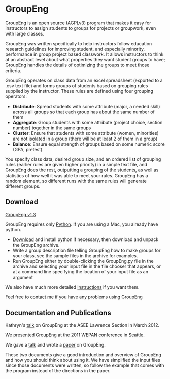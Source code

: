 GroupEng
========

GroupEng is an open source (AGPLv3) program that makes it easy for
instructors to assign students to groups for projects or groupwork, even
with large classes.

GroupEng was written specifically to help instructors follow education
research guidelines for improving student, and especially minority,
performance in group project based classwork. It allows instructors to
think at an abstract level about what properties they want student
groups to have; GroupEng handles the details of optimizing the groups to
meet those criteria.

GroupEng operates on class data from an excel spreadsheet (exported to a
.csv text file) and forms groups of students based on grouping rules
supplied by the instructor. These rules are defined using four grouping
operators:

-   **Distribute**: Spread students with some attribute (major, a needed
    skill) across all groups so that each group has about the same
    number of them
-   **Aggregate**: Group students with some attribute (project choice,
    section number) together in the same groups
-   **Cluster**: Ensure that students with some attribute (women,
    minorities) are not isolated in a group (there will be at least 2 of
    them in a group)
-   **Balance**: Ensure equal strength of groups based on some numeric
    score (GPA, pretest).

You specify class data, desired group size, and an ordered list of
grouping rules (earlier rules are given higher priority) in a simple
text file, and GroupEng does the rest, outputting a grouping of the
students, as well as statistics of how well it was able to meet your
rules. GroupEng has a random element, so different runs with the same
rules will generate different groups.

Download
--------

[GroupEng v1.3](https://groupeng.org/files/groupeng-1.3.zip)

GroupEng requires only [Python](https://www.python.org/downloads/). If you are
using a Mac, you already have python. 

-   [Download](https://www.python.org/downloads/) and install python if necessary, then download and unpack the GroupEng archive.
-   Write a group description file telling GroupEng how to make groups
    for your class, see the sample files in the archive for examples.
-   Run GroupEng either by double-clicking the GroupEng.py file in the
    archive and selecting your input file in the file chooser that
    appears, or at a command line specifying the location of your input
    file as an argument

We also have much more detailed
[instructions](https://groupeng.org/files/GroupEng_Instructions.pdf) if
you want them.

Feel free to [contact me](mailto:tom@dimiduk.net) if you have any problems using
GroupEng

Documentation and Publications
------------------------------

Kathryn's
[talk](https://groupeng.org/files/ASSE_Lawrence_GroupEng_Workshop.pdf)
on GroupEng at the ASEE Lawrence Section in March 2012.

We presented GroupEng at the 2011 WEPAN conference in Seattle.

We gave a [talk](https://groupeng.org/files/GroupEng_Talk_WEPAN.pdf) and
wrote a [paper](https://groupeng.org/files/GroupEng_Paper_WEPAN.pdf) on
GroupEng.

These two documents give a good introduction and overview of GroupEng
and how you should think about using it. We have simplified the input
files since those documents were written, so follow the example that
comes with the program instead of the directions in the paper.
